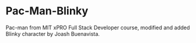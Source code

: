 # Pac-Man-Blinky
Pac-man  from MIT xPRO Full Stack Developer course, modified and added Blinky character by Joash Buenavista. 

